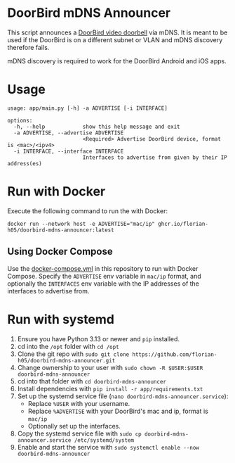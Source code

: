 # DoorBird mDNS Announcer

This script announces a [DoorBird video doorbell](https://www.doorbird.com) via mDNS.
It is meant to be used if the DoorBird is on a different subnet or VLAN and mDNS discovery therefore fails.

mDNS discovery is required to work for the DoorBird Android and iOS apps.

# Usage

```shell
usage: app/main.py [-h] -a ADVERTISE [-i INTERFACE]

options:
  -h, --help            show this help message and exit
  -a ADVERTISE, --advertise ADVERTISE
                        <Required> Advertise DoorBird device, format is <mac>/<ipv4>
  -i INTERFACE, --interface INTERFACE
                        Interfaces to advertise from given by their IP address(es)
```

# Run with Docker

Execute the following command to run the with Docker:

```shell
docker run --network host -e ADVERTISE="mac/ip" ghcr.io/florian-h05/doorbird-mdns-announcer:latest
```

## Using Docker Compose

Use the [docker-compose.yml](docker-compose.yml) in this repository to run with Docker Compose.
Specify the `ADVERTISE` env variable in `mac/ip` format,
and optionally the `INTERFACES` env variable with the IP addresses of the interfaces to advertise from.

# Run with systemd

1. Ensure you have Python 3.13 or newer and `pip` installed.
1. cd into the `/opt` folder with `cd /opt`
1. Clone the git repo with `sudo git clone https://github.com/florian-h05/doorbird-mdns-announcer.git`
1. Change ownership to your user with `sudo chown -R $USER:$USER doorbird-mdns-announcer`
1. cd into that folder with `cd doorbird-mdns-announcer`
1. Install dependencies with `pip install -r app/requirements.txt`
1. Set up the systemd service file (`nano doorbird-mdns-announcer.service`):
   - Replace `%USER` with your username.
   - Replace `%ADVERTISE` with your DoorBird's mac and ip, format is `mac/ip`
   - Optionally set up the interfaces.
1. Copy the systemd service file with `sudo cp doorbird-mdns-announcer.service /etc/systemd/system`
1. Enable and start the service with `sudo systemctl enable --now doorbird-mdns-announcer`
